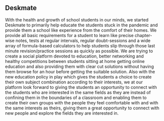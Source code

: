 ## Deskmate ##

With the health and growth of school students in our minds, we started Deskmate to primarily help educate the students stuck in the pandemic and provide them a school like experience from the comfort of their homes. We provide all basic requirements for a student to learn like precise chapter-wise notes, tests at regular intervals, regular doubt-sessions and a wide array of formula-based calculators to help students slip through those last minute revision/practice sessions as quickly as possible. 
We are trying to create a social platform devoted to education, better networking and healthy competitions between students sitting at home getting online education and also providing them with clear cut solutions without having them browse for an hour before getting the suitable solution.
Also with the new education policy in play which gives the students a choice to create their own subject combination according to their interests, we at our platform look forward to giving the students an opportunity to connect with the students who are interested in the same fields as they are instead of confining them in the boundaries of a classroom and enabling them to create their own groups with the people they feel comfortable with and with the same interests as theirs, giving them a great opportunity to connect with new people and explore the fields they are interested in.

